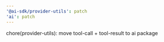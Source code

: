```yaml
---
'@ai-sdk/provider-utils': patch
'ai': patch
---
```


chore(provider-utils): move tool-call + tool-result to ai package
